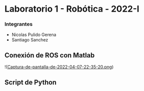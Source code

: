 # Laboratorio 1 - Robótica - 2022-I
### Integrantes
- Nicolas Pulido Gerena
- Santiago Sanchez

## Conexión de ROS con Matlab
!([Captura-de-pantalla-de-2022-04-07-22-35-20.png](https://postimg.cc/WDJwqZvy))

## Script de Python
